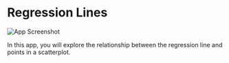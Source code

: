 # Regression Lines
![App Screenshot](https://sites.psu.edu/shinyapps/files/2018/11/6e98ed050f2295a0b58f4f6d3058b34c36c311dc-regressionline-2kw3ktt.png)

In this app, you will explore the relationship between the regression line and points in a scatterplot.
